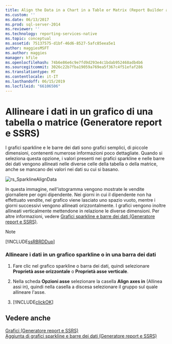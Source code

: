 ```yaml
---
title: Align the Data in a Chart in a Table or Matrix (Report Builder and SSRS) (Allineare i dati in un grafico di una tabella o matrice (Generatore report e SSRS)) | Microsoft Docs
ms.custom: ''
ms.date: 06/13/2017
ms.prod: sql-server-2014
ms.reviewer: ''
ms.technology: reporting-services-native
ms.topic: conceptual
ms.assetid: 75137575-d1bf-46d6-8527-5afc85eea5e1
author: maggiesMSFT
ms.author: maggies
manager: kfile
ms.openlocfilehash: 74b6e86e6c9e7fd9d293e4c1bdab952468adb4b6
ms.sourcegitcommit: 3026c22b7fba19059a769ea5f367c4f51efaf286
ms.translationtype: MT
ms.contentlocale: it-IT
ms.lasthandoff: 06/15/2019
ms.locfileid: "66106506"
---
```

# <a name="align-the-data-in-a-chart-in-a-table-or-matrix-report-builder-and-ssrs"></a>Allineare i dati in un grafico di una tabella o matrice (Generatore report e SSRS)
  I grafici sparkline e le barre dei dati sono grafici semplici, di piccole dimensioni, contenenti numerose informazioni poco dettagliate. Quando si seleziona questa opzione, i valori presenti nei grafici sparkline e nelle barre dei dati vengono allineati nelle diverse celle della tabella o della matrice, anche se mancano dei valori nei dati su cui si basano.  
  
 ![rs_SparklineAlignData](../media/rs-sparklinealigndata.gif "rs_SparklineAlignData")  
  
 In questa immagine, nell'istogramma vengono mostrate le vendite giornaliere per ogni dipendente. Nei giorni in cui il dipendente non ha effettuato vendite, nel grafico viene lasciato uno spazio vuoto, mentre i giorni successivi vengono allineati orizzontalmente. I grafici vengono inoltre allineati verticalmente mettendone in relazione le diverse dimensioni. Per altre informazioni, vedere [Grafici sparkline e barre dei dati &#40;Generatore report e SSRS&#41;](sparklines-and-data-bars-report-builder-and-ssrs.md).  
  
> [!NOTE]  
>  [!INCLUDE[ssRBRDDup](../../includes/ssrbrddup-md.md)]  
  
### <a name="align-the-data-in-a-sparkline-or-data-bar"></a>Allineare i dati in un grafico sparkline o in una barra dei dati  
  
1.  Fare clic nel grafico sparkline o barra dei dati, quindi selezionare **Proprietà asse orizzontale** o **Proprietà asse verticale**.  
  
2.  Nella scheda **Opzioni asse** selezionare la casella **Align axes in** (Allinea assi in), quindi nella casella a discesa selezionare il gruppo sul quale allineare l'asse.  
  
3.  [!INCLUDE[clickOK](../../includes/clickok-md.md)]  
  
## <a name="see-also"></a>Vedere anche  
 [Grafici &#40;Generatore report e SSRS&#41;](charts-report-builder-and-ssrs.md)   
 [Aggiunta di grafici sparkline e barre dei dati &#40;Generatore report e SSRS&#41;](add-sparklines-and-data-bars-report-builder-and-ssrs.md)  
  
  
